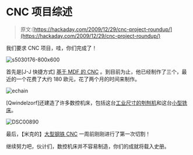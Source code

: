 # CNC 项目综述

> 原文:[https://hackaday.com/2009/12/29/cnc-project-roundup/](https://hackaday.com/2009/12/29/cnc-project-roundup/)

我们要求 CNC 项目，哇，你们完成了！

![](../Images/c95a4b94b03fc939b0c840c75faf43fb.png "s5030176-800x600")

首先是[J-J 快捷方式] [基于 MDF 的 CNC](http://jjshortcut.wordpress.com/) 。到目前为止，他已经制作了三个，最近的一个花费了大约 180 欧元，花了两个月的时间来制作。

![](../Images/be0f27716c0f1e40e0fd293a988df2f6.png "echain")

[Qwindelzorf]还建造了许多数控机床，包括这台[工业尺寸的刳刨机](http://www.qwindelzorf.com/router/index.php)和这台[小型铣床](http://www.qwindelzorf.com/cnc/index.php)。

![](../Images/3707bdf2a86bf533b428cd62d60d0971.png "DSC00890")

最后，【米克的】[大型钢铁 CNC](http://mickgalt.blogspot.com/) 一周前刚刚进行了第一次切割！

继续努力吧，伙计们，数控机床并不容易制造，你们的成就将载入史册。